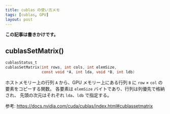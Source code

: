 ```yaml
---
title: cublas の使い方メモ
tags: [cublas, GPU]
layout: post
---
```


**この記事は書きかけです。**

## cublasSetMatrix()

```c
cublasStatus_t
cublasSetMatrix(int rows, int cols, int elemSize,
                const void *A, int lda, void *B, int ldb)
```

ホストメモリー上の行列 `A` から、GPU メモリー上にある行列 `B` に `row` × `col` の要素をコピーする関数。
各要素は `elemSize` バイトであり、行列は列優先で格納され、
先頭の次元はそれぞれ `lda`、`ldb` で指定する。

参考: https://docs.nvidia.com/cuda/cublas/index.html#cublassetmatrix